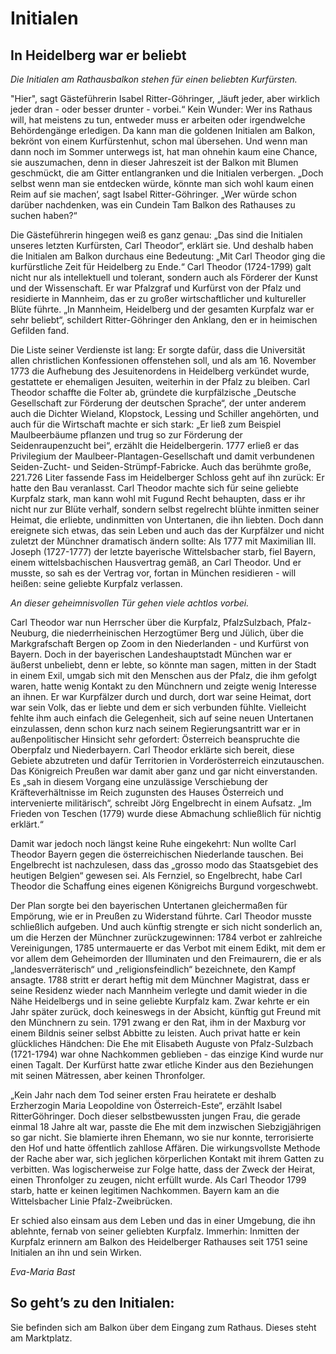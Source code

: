 # Initialen

## In Heidelberg war er beliebt 

*Die Initialen am Rathausbalkon stehen für einen beliebten Kurfürsten.*

"Hier", sagt Gästeführerin Isabel Ritter-Göhringer, „läuft jeder, aber wirklich jeder dran - oder besser drunter - vorbei.“ Kein Wunder: Wer ins Rathaus will, hat meistens zu tun, entweder muss er arbeiten oder irgendwelche Behördengänge erledigen. Da kann man die goldenen Initialen am Balkon, bekrönt von einem Kurfürstenhut, schon mal übersehen. Und wenn man dann noch im Sommer unterwegs ist, hat man ohnehin kaum eine Chance, sie auszumachen, denn in dieser Jahreszeit ist der Balkon mit Blumen geschmückt, die am Gitter entlangranken und die Initialen verbergen. „Doch selbst wenn man sie entdecken würde, könnte man sich wohl kaum einen Reim auf sie machen‘, sagt Isabel Ritter-Göhringer. „Wer würde schon darüber nachdenken, was ein Cundein Tam Balkon des Rathauses zu suchen haben?“

Die Gästeführerin hingegen weiß es ganz genau: „Das sind die Initialen unseres letzten Kurfürsten, Carl Theodor“, erklärt sie. Und deshalb haben die Initialen am Balkon durchaus eine Bedeutung: „Mit Carl Theodor ging die kurfürstliche Zeit für Heidelberg zu Ende.“ Carl Theodor (1724-1799) galt nicht nur als intellektuell und tolerant, sondern auch als Förderer der Kunst und der Wissenschaft. Er war Pfalzgraf und Kurfürst von der Pfalz und residierte in Mannheim, das er zu großer wirtschaftlicher und kultureller Blüte führte. „In Mannheim, Heidelberg und der gesamten Kurpfalz war er sehr beliebt“, schildert Ritter-Göhringer den Anklang, den er in heimischen Gefilden fand.

Die Liste seiner Verdienste ist lang: Er sorgte dafür, dass die Universität allen christlichen Konfessionen offenstehen soll, und als am 16. November 1773 die Aufhebung des Jesuitenordens in Heidelberg verkündet wurde, gestattete er ehemaligen Jesuiten, weiterhin in der Pfalz zu bleiben. Carl Theodor schaffte die Folter ab, gründete die kurpfälzische „Deutsche Gesellschaft zur Förderung der deutschen Sprache“, der unter anderem auch die Dichter Wieland, Klopstock, Lessing und Schiller angehörten, und auch für die Wirtschaft machte er sich stark: „Er ließ zum Beispiel Maulbeerbäume pflanzen und trug so zur Förderung der Seidenraupenzucht bei“, erzählt die Heidelbergerin. 1777 erließ er das Privilegium der Maulbeer-Plantagen-Gesellschaft und damit verbundenen Seiden-Zucht- und Seiden-Strümpf-Fabricke. Auch das berühmte große, 221.726 Liter fassende Fass im Heidelberger Schloss geht auf ihn zurück: Er hatte den Bau veranlasst. Carl Theodor machte sich für seine geliebte Kurpfalz stark, man kann wohl mit Fugund Recht behaupten, dass er ihr nicht nur zur Blüte verhalf, sondern selbst regelrecht blühte inmitten seiner Heimat, die erliebte, undinmitten von Untertanen, die ihn liebten. Doch dann ereignete sich etwas, das sein Leben und auch das der Kurpfälzer und nicht zuletzt der Münchner dramatisch ändern sollte: Als 1777 mit Maximilian III. Joseph (1727-1777) der letzte bayerische Wittelsbacher starb, fiel Bayern, einem wittelsbachischen Hausvertrag gemäß, an Carl Theodor. Und er musste, so sah es der Vertrag vor, fortan in München residieren - will heißen: seine geliebte Kurpfalz verlassen.

*An dieser geheimnisvollen Tür gehen viele achtlos vorbei.*

Carl Theodor war nun Herrscher über die Kurpfalz, PfalzSulzbach, Pfalz-Neuburg, die niederrheinischen Herzogtümer Berg und Jülich, über die Markgrafschaft Bergen op Zoom in den
Niederlanden - und Kurfürst von Bayern. Doch in der bayerischen Landeshauptstadt München war er äußerst unbeliebt, denn er lebte, so könnte man sagen, mitten in der Stadt in einem Exil, umgab sich mit den Menschen aus der Pfalz, die ihm gefolgt waren, hatte wenig Kontakt zu den Münchnern und zeigte wenig Interesse an ihnen. Er war Kurpfälzer durch und durch, dort war seine Heimat, dort war sein Volk, das er liebte und dem er sich verbunden fühlte. Vielleicht fehlte ihm auch einfach die Gelegenheit, sich auf seine neuen Untertanen einzulassen, denn schon kurz nach seinem Regierungsantritt war er in außenpolitischer Hinsicht sehr gefordert: Österreich beanspruchte die Oberpfalz und Niederbayern. Carl Theodor erklärte sich bereit, diese Gebiete abzutreten und dafür Territorien in Vorderösterreich einzutauschen. Das Königreich Preußen war damit aber ganz und gar nicht einverstanden. Es „sah in diesem Vorgang eine unzulässige Verschiebung der Kräfteverhältnisse im Reich zugunsten des Hauses Österreich und intervenierte militärisch“, schreibt Jörg Engelbrecht in einem Aufsatz. „Im Frieden von Teschen (1779) wurde diese Abmachung schließlich für nichtig erklärt.“ 

Damit war jedoch noch längst keine Ruhe eingekehrt: Nun wollte Carl Theodor Bayern gegen die österreichischen Niederlande tauschen. Bei Engelbrecht ist nachzulesen, dass das „grosso modo das Staatsgebiet des heutigen Belgien“ gewesen sei. Als Fernziel, so Engelbrecht, habe Carl Theodor die Schaffung eines eigenen Königreichs Burgund vorgeschwebt. 

Der Plan sorgte bei den bayerischen Untertanen gleichermaßen für Empörung, wie er in Preußen zu Widerstand führte. Carl Theodor musste schließlich aufgeben. Und auch künftig strengte er sich nicht sonderlich an, um die Herzen der Münchner zurückzugewinnen: 1784 verbot er zahlreiche Vereinigungen, 1785 untermauerte er das Verbot mit einem Edikt, mit dem er vor allem dem Geheimorden der Illuminaten und den Freimaurern, die er als „landesverräterisch“ und „religionsfeindlich“ bezeichnete, den Kampf ansagte. 1788 stritt er derart heftig mit dem Münchner Magistrat, dass er seine Residenz wieder nach Mannheim verlegte und damit wieder in die Nähe Heidelbergs und in seine geliebte Kurpfalz kam. Zwar kehrte er ein Jahr später zurück, doch keineswegs in der Absicht, künftig gut Freund mit den Münchnern zu sein. 1791 zwang er den Rat, ihm in der Maxburg vor einem Bildnis seiner selbst Abbitte zu leisten. Auch privat hatte er kein glückliches Händchen: Die Ehe mit Elisabeth Auguste von Pfalz-Sulzbach (1721-1794) war ohne Nachkommen geblieben - das einzige Kind wurde nur einen Tagalt. Der Kurfürst hatte zwar etliche Kinder aus den Beziehungen mit seinen Mätressen, aber keinen Thronfolger. 

„Kein Jahr nach dem Tod seiner ersten Frau heiratete er deshalb Erzherzogin Maria Leopoldine von Österreich-Este“, erzählt Isabel RitterGöhringer. Doch dieser selbstbewussten jungen Frau, die gerade einmal 18 Jahre alt war, passte die Ehe mit dem inzwischen Siebzigjährigen so gar nicht. Sie blamierte ihren Ehemann, wo sie nur konnte, terrorisierte den Hof und hatte öffentlich zahllose Affären. Die wirkungsvollste Methode der Rache aber war, sich jeglichen körperlichen Kontakt mit ihrem Gatten zu verbitten. Was logischerweise zur Folge hatte, dass der Zweck der Heirat, einen Thronfolger zu zeugen, nicht erfüllt wurde. Als Carl Theodor 1799 starb, hatte er keinen legitimen Nachkommen. Bayern kam an die Wittelsbacher Linie Pfalz-Zweibrücken.

Er schied also einsam aus dem Leben und das in einer Umgebung, die ihn ablehnte, fernab von seiner geliebten Kurpfalz. Immerhin: Inmitten der Kurpfalz erinnern am Balkon des Heidelberger Rathauses seit 1751 seine Initialen an ihn und sein Wirken. 

*Eva-Maria Bast*

## So geht’s zu den Initialen:

Sie befinden sich am Balkon über dem Eingang zum Rathaus. Dieses steht am Marktplatz. 